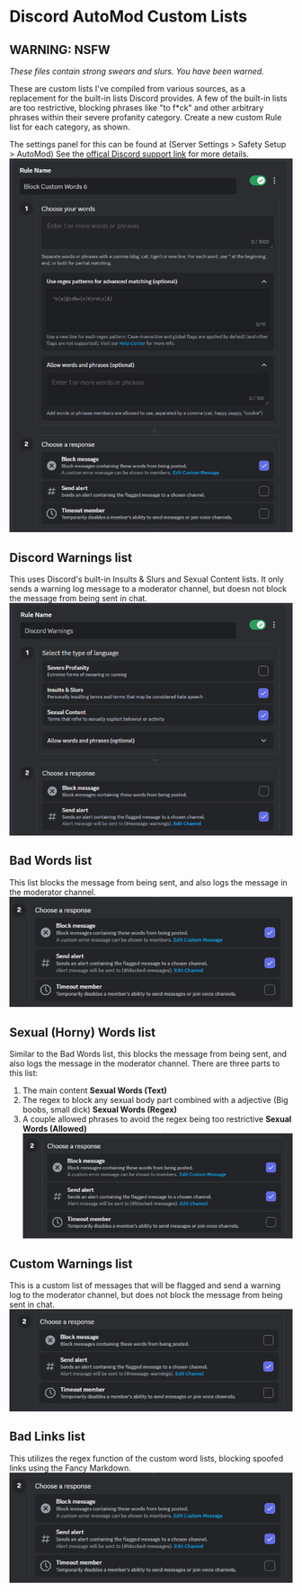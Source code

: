 # Discord AutoMod Custom Lists
## WARNING: NSFW
*These files contain strong swears and slurs. You have been warned.*

These are custom lists I've compiled from various sources, as a replacement for the built-in lists Discord provides. A few of the built-in lists are too restrictive, blocking phrases like "to f\*ck" and other arbitrary phrases within their severe profanity category. Create a new custom Rule list for each category, as shown. 

The settings panel for this can be found at (Server Settings > Safety Setup > AutoMod) See the [offical Discord support link](https://support.discord.com/hc/en-us/articles/4421269296535-AutoMod-FAQ) for more details.
![A screenshot of the Discord UI when creating a new custom AutoMod Rule.](https://raw.githubusercontent.com/natep-tech/DiscordAutoMod/main/Guide.png)

## Discord Warnings list
This uses Discord's built-in Insults & Slurs and Sexual Content lists. It only sends a warning log message to a moderator channel, but doesn not block the message from being sent in chat.
![A screenshot of the Discord UI displaying the settings for the default Discord Warning list.](https://raw.githubusercontent.com/natep-tech/DiscordAutoMod/main/DiscordWarnings.png)

## Bad Words list
This list blocks the message from being sent, and also logs the message in the moderator channel.
![A screenshot of the Discord UI displaying the settings for a blocked list.](https://raw.githubusercontent.com/natep-tech/DiscordAutoMod/main/Blocked.png)

## Sexual (Horny) Words list
Similar to the Bad Words list, this blocks the message from being sent, and also logs the message in the moderator channel. There are three parts to this list:
1. The main content __Sexual Words (Text)__
2. The regex to block any sexual body part combined with a adjective (Big boobs, small dick) __Sexual Words (Regex)__
3. A couple allowed phrases to avoid the regex being too restrictive __Sexual Words (Allowed)__
![A screenshot of the Discord UI displaying the settings for a blocked list.](https://raw.githubusercontent.com/natep-tech/DiscordAutoMod/main/Blocked.png)

## Custom Warnings list
This is a custom list of messages that will be flagged and send a warning log to the moderator channel, but does not block the message from being sent in chat.
![A screenshot of the Discord UI displaying the settings for a warning list.](https://raw.githubusercontent.com/natep-tech/DiscordAutoMod/main/Warnings.png)

## Bad Links list
This utilizes the regex function of the custom word lists, blocking spoofed links using the Fancy Markdown.
![A screenshot of the Discord UI displaying the settings for a blocked list.](https://raw.githubusercontent.com/natep-tech/DiscordAutoMod/main/Blocked.png)
